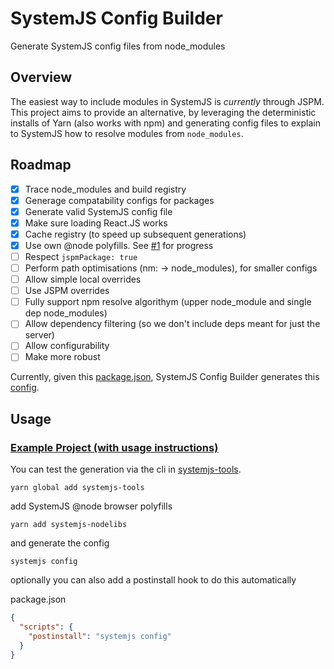# SystemJS Config Builder
Generate SystemJS config files from node_modules

## Overview
The easiest way to include modules in SystemJS is *currently* through JSPM. This project aims to provide an alternative, by leveraging the deterministic installs of Yarn (also works with npm) and generating config files to explain to SystemJS how to resolve modules from `node_modules`.

## Roadmap

- [x] Trace node_modules and build registry
- [x] Generage compatability configs for packages
- [x] Generate valid SystemJS config file
- [x] Make sure loading React.JS works
- [x] Cache registry (to speed up subsequent generations)
- [x] Use own @node polyfills. See [#1](https://github.com/alexisvincent/systemjs-config-builder/issues/1) for progress
- [ ] Respect `jspmPackage: true`
- [ ] Perform path optimisations (nm: -> node_modules), for smaller configs
- [ ] Allow simple local overrides
- [ ] Use JSPM overrides
- [ ] Fully support npm resolve algorithym (upper node_module and single dep node_modules)
- [ ] Allow dependency filtering (so we don't include deps meant for just the server)
- [ ] Allow configurability
- [ ] Make more robust

Currently, given this [package.json](./test/babel/package.json), 
SystemJS Config Builder generates this [config](./test/babel/generated.config.js).


## Usage
### [Example Project (with usage instructions)](./example)
You can test the generation via the cli in [systemjs-tools](https://github.com/alexisvincent/systemjs-tools).

`yarn global add systemjs-tools`

add SystemJS @node browser polyfills

`yarn add systemjs-nodelibs`

and generate the config

`systemjs config`

optionally you can also add a postinstall hook to do this automatically

package.json
```json
{
  "scripts": {
    "postinstall": "systemjs config"
  }
}
```
